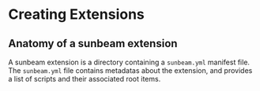 # Creating Extensions

## Anatomy of a sunbeam extension

A sunbeam extension is a directory containing a `sunbeam.yml` manifest file. \
The `sunbeam.yml` file contains metadatas about the extension,
and provides a list of scripts and their associated root items.
